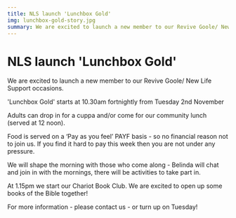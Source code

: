 ```yaml
---
title: NLS launch 'Lunchbox Gold'
img: lunchbox-gold-story.jpg
summary: We are excited to launch a new member to our Revive Goole/ New Life Support occasions.
---
```


# NLS launch 'Lunchbox Gold'

We are excited to launch a new member to our Revive Goole/ New Life Support occasions.

'Lunchbox Gold' starts at 10.30am fortnightly from Tuesday 2nd November

Adults can drop in for a cuppa and/or come for our community lunch (served at 12 noon).

Food is served on a ‘Pay as you feel’ PAYF basis - so no financial reason not to join us. If you find it hard to pay this week then you are not under any pressure.

We will shape the morning with those who come along - Belinda will chat and join in with the mornings, there will be activities to take part in.

At 1.15pm we start our Chariot Book Club. We are excited to open up some books of the Bible together!

For more information - please contact us - or turn up on Tuesday!
